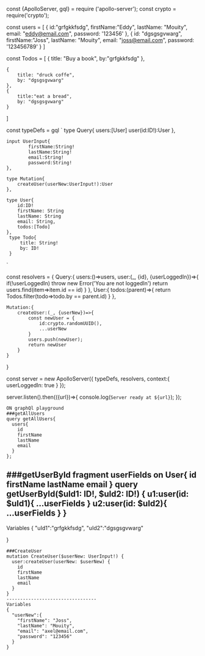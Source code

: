 const {ApolloServer, gql} = require ('apollo-server');
const crypto = require('crypto');



const users = [
    {
        id:"grfgkkfsdg",
        firstName:"Eddy",
        lastName: "Mouity",
        email: "eddy@email.com",
        password: '123456'
    },
    {
        id: "dgsgsgvwarg",
        firstName:"Joss",
        lastName: "Mouity",
        email: "joss@email.com",
        password: '123456789'
    }
]

const Todos = [
    {
        title: "Buy a book",
        by:"grfgkkfsdg"
    },

    {
        title: "druck coffe",
        by: "dgsgsgvwarg"
    },
    {
        title:"eat a bread",
        by: "dgsgsgvwarg"
    }
]

const typeDefs = gql `
    type Query{
        users:[User]
        user(id:ID!):User
    },

    input UserInput{
            firstName:String!
            lastName:String!
            email:String!
            password:String!
    },

    type Mutation{
        createUser(userNew:UserInput!):User
    },

    type User{
        id:ID!
        firstName: String
        lastName: String
        email: String,
        todos:[Todo]
    },
     type Todo{
         title: String!
         by: ID!
     }
`

const resolvers = {
    Query:{
        users:()=>users,
        user:(_, {id}, {userLoggedIn})=>{
            if(!userLoggedIn) throw new Error('You are not loggedIn')
            return users.find(item=>item.id == id)
        }
    },
    User:{
        todos:(parent)=>{
            return Todos.filter(todo=>todo.by == parent.id)
        }
    },

    Mutation:{
        createUser:(_, {userNew})=>{
            const newUser = {
                id:crypto.randomUUID(),
                ...userNew
            }
            users.push(newUser);
            return newUser
        }
    }
}




const server = new ApolloServer({
    typeDefs, 
    resolvers, 
    context:{
        userLoggedIn: true
    }
});

server.listen().then(({url})=>{
    console.log(`Server ready at ${url}`);
});


`````````````````
ON graphQl playground
###getAllUsers
query getAllUsers{
  users{
    id
    firstName
    lastName
    email
  }
};
``````````````````
###getUserById
fragment userFields on User{
  id
  firstName
  lastName
  email
}
query getUserById($uId1: ID!, $uId2: ID!) {
  u1:user(id: $uId1){
    ...userFields
  }
  u2:user(id: $uId2){
    ...userFields
  }
}
-------------------------------
Variables
{
  "uId1":"grfgkkfsdg",
  "uId2":"dgsgsgvwarg"
  
}

`````````````````````
###CreateUser
mutation CreateUser($userNew: UserInput!) {
  user:createUser(userNew: $userNew) {
    id
    firstName
    lastName
    email
  }
}
---------------------------------
Variables
{
  "userNew":{
    "firstName": "Joss",
    "lastName": "Mouity",
    "email": "axel@email.com",
    "password": "123456"
  }
}





